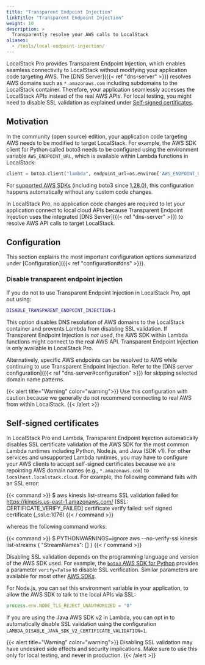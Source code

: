 ```yaml
---
title: "Transparent Endpoint Injection"
linkTitle: "Transparent Endpoint Injection"
weight: 10
description: >
  Transparently resolve your AWS calls to LocalStack
aliases:
  - /tools/local-endpoint-injection/
---
```


LocalStack Pro provides Transparent Endpoint Injection,
which enables seamless connectivity to LocalStack without modifying your application code targeting AWS.
The [DNS Server]({{< ref "dns-server" >}}) resolves AWS domains such as `*.amazonaws.com` including subdomains to the LocalStack container.
Therefore, your application seamlessly accesses the LocalStack APIs instead of the real AWS APIs.
For local testing, you might need to disable SSL validation as explained under [Self-signed certificates](#self-signed-certificates).

## Motivation

In the community (open source) edition, your application code targeting AWS needs to be modified to target LocalStack.
For example, the AWS SDK client for Python called boto3 needs to be configured using the environment variable `AWS_ENDPOINT_URL`, which is available within Lambda functions in LocalStack:

```python
client = boto3.client("lambda", endpoint_url=os.environ['AWS_ENDPOINT_URL'])
```

For [supported AWS SDKs](https://docs.aws.amazon.com/sdkref/latest/guide/feature-ss-endpoints.html#ss-endpoints-sdk-compat) 
(including boto3 since [1.28.0](https://github.com/boto/boto3/blob/develop/CHANGELOG.rst#L892)),
this configuration happens automatically without any custom code changes.

In LocalStack Pro,
no application code changes are required to let your application connect to local cloud APIs because
Transparent Endpoint Injection uses the integrated [DNS Server]({{< ref "dns-server" >}}) to resolve AWS API calls to target LocalStack.

## Configuration

This section explains the most important configuration options summarized under [Configuration]({{< ref "configuration#dns" >}}).

### Disable transparent endpoint injection

If you do not to use Transparent Endpoint Injection in LocalStack Pro, opt out using:

```bash
DISABLE_TRANSPARENT_ENDPOINT_INJECTION=1
```

This option disables DNS resolution of AWS domains to the LocalStack container and prevents Lambda from disabling SSL validation.
If Transparent Endpoint Injection is _not_ used, the AWS SDK within Lambda functions might connect to the real AWS API.
Transparent Endpoint Injection is only available in LocalStack Pro.

Alternatively, specific AWS endpoints can be resolved to AWS while continuing to use Transparent Endpoint Injection.
Refer to the [DNS server configuration]({{< ref "dns-server#configuration" >}}) for skipping selected domain name patterns.

{{< alert title="Warning" color="warning">}}
Use this configuration with caution because we generally do not recommend connecting to real AWS from within LocalStack.
{{< /alert >}}


## Self-signed certificates

In LocalStack Pro and Lambda, Transparent Endpoint Injection automatically disables SSL certificate validation of the AWS SDK for the
most common Lambda runtimes including Python, Node.js, and Java (SDK v1).
For other services and unsupported Lambda runtimes, you may have to configure your AWS clients to accept self-signed certificates because
we are repointing AWS domain names (e.g., `*.amazonaws.com`) to `localhost.localstack.cloud`.
For example, the following command fails with an SSL error:

{{< command >}}
$ aws kinesis list-streams
SSL validation failed for https://kinesis.us-east-1.amazonaws.com/ [SSL: CERTIFICATE_VERIFY_FAILED] certificate verify failed: self signed certificate (_ssl.c:1076)
{{< / command >}}

whereas the following command works:

{{< command >}}
$ PYTHONWARNINGS=ignore aws --no-verify-ssl kinesis list-streams
{
"StreamNames": []
}
{{< / command >}}

Disabling SSL validation depends on the programming language and version of the AWS SDK used.
For example, the [`boto3` AWS SDK for Python](https://boto3.amazonaws.com/v1/documentation/api/latest/reference/core/session.html#boto3.session.Session.client) provides a parameter `verify=False` to disable SSL verification.
Similar parameters are available for most other [AWS SDKs](https://docs.aws.amazon.com/sdkref/latest/guide/version-support-matrix.html).

For Node.js, you can set this environment variable in your application, to allow the AWS SDK to talk to the local APIs via SSL:

```node.js
process.env.NODE_TLS_REJECT_UNAUTHORIZED = "0"
```

If you are using the Java AWS SDK v2 in Lambda, you can opt in to automatically disable SSL validation using the configuration `LAMBDA_DISABLE_JAVA_SDK_V2_CERTIFICATE_VALIDATION=1`.

{{< alert title="Warning" color="warning">}}
Disabling SSL validation may have undesired side effects and security implications.
Make sure to use this only for local testing, and never in production.
{{< /alert >}}
